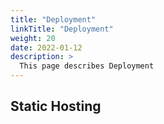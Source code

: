 ```yaml
---
title: "Deployment"
linkTitle: "Deployment"
weight: 20
date: 2022-01-12
description: >
  This page describes Deployment
---
```



## Static Hosting

